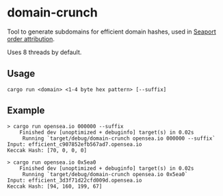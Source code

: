 # domain-crunch

Tool to generate subdomains for efficient domain hashes, used in [Seaport order attribution](https://docs.reservoir.tools/docs/calldata-attribution).

Uses 8 threads by default.

## Usage

`cargo run <domain> <1-4 byte hex pattern> [--suffix]`

## Example

```
> cargo run opensea.io 000000 --suffix
    Finished dev [unoptimized + debuginfo] target(s) in 0.02s
     Running `target/debug/domain-crunch opensea.io 000000 --suffix`
Input: efficient_c907852efb567ad7.opensea.io
Keccak Hash: [70, 0, 0, 0]
```

```
> cargo run opensea.io 0x5ea0
    Finished dev [unoptimized + debuginfo] target(s) in 0.02s
     Running `target/debug/domain-crunch opensea.io 0x5ea0`
Input: efficient_3d3f71d22cfd009d.opensea.io
Keccak Hash: [94, 160, 199, 67]
```
